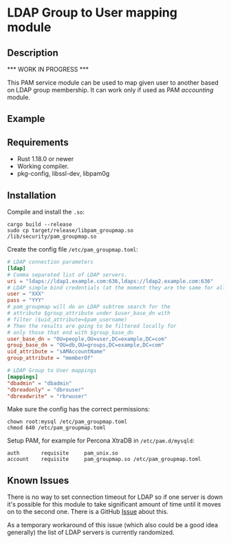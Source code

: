 # LDAP Group to User mapping module

## Description

*** WORK IN PROGRESS ***

This PAM service module can be used to map given user to another based
on LDAP group membership.
It can work only if used as PAM *accounting* module.

## Example

## Requirements

* Rust 1.18.0 or newer
* Working compiler.
* pkg-config, libssl-dev, libpam0g

## Installation

Compile and install the `.so`:

```shell
cargo build --release
sudo cp target/release/libpam_groupmap.so /lib/security/pam_groupmap.so
```

Create the config file `/etc/pam_groupmap.toml`:

```toml
# LDAP connection parameters
[ldap]
# Comma separated list of LDAP servers.
uri = "ldaps://ldap1.example.com:636,ldaps://ldap2.example.com:636"
# LDAP simple bind credentials (at the moment they are the same for all servers)
user = "XXX"
pass = "YYY"
# pam_groupmap will do an LDAP subtree search for the
# attribute $group_attribute under $user_base_dn with
# filter ($uid_attribute=$pam_username)
# Then the results are going to be filtered locally for
# only those that end with $group_base_dn
user_base_dn = "OU=people,OU=user,DC=example,DC=com"
group_base_dn = "OU=db,OU=groups,DC=example,DC=com"
uid_attribute = "sAMAccountName"
group_attribute = "memberOf"

# LDAP Group to User mappings
[mappings]
"dbadmin" = "dbadmin"
"dbreadonly" = "dbrouser"
"dbreadwrite" = "rbrwuser"
```

Make sure the config has the correct permissions:

```shell
chown root:mysql /etc/pam_groupmap.toml
chmod 640 /etc/pam_groupmap.toml
```

Setup PAM, for example for Percona XtraDB in `/etc/pam.d/mysqld`:

```pam
auth       requisite     pam_unix.so
account    requisite     pam_groupmap.so /etc/pam_groupmap.toml
```

## Known Issues

There is no way to set connection timeout for LDAP so if one server is down it's possible
for this module to take significant amount of time until it moves on to the second one.
There is a GitHub [Issue](https://github.com/inejge/ldap3/issues/4) about this.

As a temporary workaround of this issue (which also could be a good idea generally) the list
of LDAP servers is currently randomized.